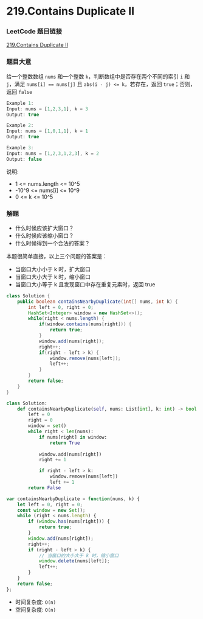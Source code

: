 # 219.Contains Duplicate II

### LeetCode 题目链接

[219.Contains Duplicate II](https://leetcode.com/problems/contains-duplicate-ii/)

### 题目大意

给一个整数数组 `nums` 和一个整数 `k`，判断数组中是否存在两个不同的索引 `i` 和 `j`，满足 `nums[i] == nums[j]` 且 `abs(i - j) <= k`，若存在，返回 `true`；否则，返回 `false`

```js
Example 1:
Input: nums = [1,2,3,1], k = 3
Output: true

Example 2:
Input: nums = [1,0,1,1], k = 1
Output: true

Example 3:
Input: nums = [1,2,3,1,2,3], k = 2
Output: false
```

说明:
- 1 <= nums.length <= 10^5
- -10^9 <= nums[i] <= 10^9
- 0 <= k <= 10^5

### 解题

- 什么时候应该扩大窗口？
- 什么时候应该缩小窗口？
- 什么时候得到一个合法的答案？

本题很简单直接，以上三个问题的答案是：
- 当窗口大小小于 k 时，扩大窗口
- 当窗口大小大于 k 时，缩小窗口
- 当窗口大小等于 k 且发现窗口中存在重复元素时，返回 true

```java
class Solution {
    public boolean containsNearbyDuplicate(int[] nums, int k) {
        int left = 0, right = 0;
        HashSet<Integer> window = new HashSet<>();
        while(right < nums.length) {
            if(window.contains(nums[right])) {
                return true;
            }
            window.add(nums[right]);
            right++;
            if(right - left > k) {
                window.remove(nums[left]);
                left++;
            }
        }
        return false;
    }
}
```
```python
class Solution:
    def containsNearbyDuplicate(self, nums: List[int], k: int) -> bool:
        left = 0
        right = 0
        window = set()
        while right < len(nums):
            if nums[right] in window:
                return True
            
            window.add(nums[right])
            right += 1

            if right - left > k:
                window.remove(nums[left])
                left += 1
        return False
```
```js
var containsNearbyDuplicate = function(nums, k) {
    let left = 0, right = 0;
    const window = new Set();
    while (right < nums.length) {
        if (window.has(nums[right])) {
            return true;
        }
        window.add(nums[right]);
        right++;
        if (right - left > k) {
            // 当窗口的大小大于 k 时，缩小窗口
            window.delete(nums[left]);
            left++;
        }
    }
    return false;
};
```
- 时间复杂度: `O(n)`
- 空间复杂度: `O(n)`
